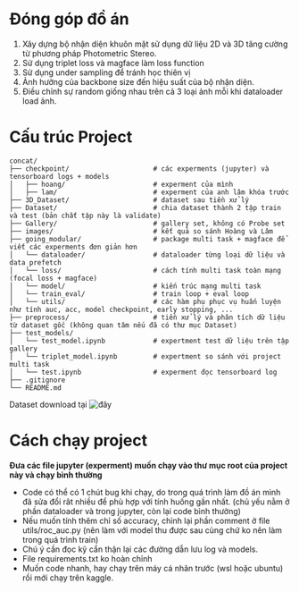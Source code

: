 # Đóng góp đồ án

1. Xây dựng bộ nhận diện khuôn mặt sử dụng dữ liệu 2D và 3D tăng cường từ phương pháp Photometric Stereo.
2. Sử dụng triplet loss và magface làm loss function 
3. Sử dụng under sampling để tránh học thiên vị
4. Ảnh hưởng của backbone size đến hiệu suất của bộ nhận diện.
5. Điều chỉnh sự random giống nhau trên cả 3 loại ảnh mỗi khi dataloader load ảnh.

# Cấu trúc Project

```plaintext
concat/
├── checkpoint/                     # các experments (jupyter) và tensorboard logs + models
│   ├── hoang/                      # experment của mình
│   ├── lam/                        # experment của anh lâm khóa trước
├── 3D_Dataset/                     # dataset sau tiền xử lý
├── Dataset/                        # chia dataset thành 2 tập train và test (bản chất tập này là validate)
├── Gallery/                        # gallery set, không có Probe set
├── images/                         # kết quả so sánh Hoàng và Lâm
├── going_modular/                  # package multi task + magface để viết các experments đơn giản hơn
│   └── dataloader/                 # dataloader từng loại dữ liệu và data prefetch
│   └── loss/                       # cách tính multi task toàn mạng (focal loss + magface)
│   └── model/                      # kiến trúc mạng multi task
│   └── train_eval/                 # train loop + eval loop
│   └── utils/                      # các hàm phụ phục vụ huấn luyện như tính auc, acc, model checkpoint, early stopping, ...
├── preprocess/                     # tiền xử lý và phân tích dữ liệu từ dataset gốc (không quan tâm nếu đã có thư mục Dataset)
├── test_models/
│   └── test_model.ipynb            # expertment test dữ liệu trên tập gallery
│   └── triplet_model.ipynb         # expertment so sánh với project multi task
│   └── test.ipynb                  # experment đọc tensorboard log
├── .gitignore
└── README.md
```

Dataset download tại ![đây](https://www.kaggle.com/datasets/blueeyewhitedaragon/hoangvn-3dfacerecognition)

# Cách chạy project

**Đưa các file jupyter (experment) muốn chạy vào thư mục root của project này và chạy bình thường**
- Code có thể có 1 chút bug khi chạy, do trong quá trình làm đồ án mình đã sửa đổi rât nhiều để phù hợp với tính huống gần nhất. (chủ yếu nằm ở phần dataloader và trong jupyter, còn lại code bình thường)
- Nếu muốn tính thêm chỉ số accuracy, chỉnh lại phần comment ở file utils/roc_auc.py (nên làm với model thu được sau cùng chứ ko nên làm trong quá trình train)
- Chú ý cần đọc kỹ cẩn thận lại các đường dẫn lưu log và models.
- File requirements.txt ko hoàn chỉnh
- Muốn code nhanh, hay chạy trên máy cá nhân trước (wsl hoặc ubuntu) rồi mới chạy trên kaggle.
